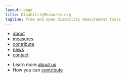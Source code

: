 ```yaml
---
layout: page
title: DisabilityMeasures.org
tagline: free and open disability measurement tools
---
```


<div class="navbar">
  <div class="navbar-inner">
      <ul class="nav">
          <li><a href="{{ BASE_PATH }}/about">about</a></li>
          <li><a href="{{ BASE_PATH }}/measures">measures</a></li>
          <li><a href="{{ BASE_PATH }}/contribute">contribute</a></li>
          <li><a href="{{ BASE_PATH }}/news">news</a></li>
          <li><a href="{{ BASE_PATH }}/contact">contact</a></li>
      </ul>
  </div>
</div>

*  Learn more [about us](mjmaenner.github.io/disabilitymeasures/about)
*  How you can [contribute](mjmaenner.github.io/disabilitymeasures/contribute)

